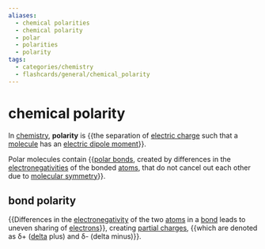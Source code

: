 ```yaml
---
aliases:
  - chemical polarities
  - chemical polarity
  - polar
  - polarities
  - polarity
tags:
  - categories/chemistry
  - flashcards/general/chemical_polarity
---
```


# chemical polarity

In [chemistry](chemistry.md), __polarity__ is {{the separation of [electric charge](electric%20charge.md) such that a [molecule](molecule.md) has an [electric dipole moment](electric%20dipole%20moment.md)}}.

Polar molecules contain {{[polar bonds](#bond%20polarity), created by differences in the [electronegativities](electronegativity.md) of the bonded [atoms](atom.md), that do not cancel out each other due to [molecular symmetry](molecular%20me)}}.

## bond polarity

{{Differences in the [electronegativity](electronegativity.md) of the two [atoms](atom.md) in a [bond](chemical%20bond.md) leads to uneven sharing of [electrons](electron.md)}}, creating [partial charges](partial%20charge.md), {{which are denoted as δ+ ([delta](delta%20(letter).md) plus) and δ- (delta minus)}}.
